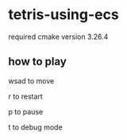 # tetris-using-ecs

required cmake version 3.26.4

## how to play

wsad to move

r to restart

p to pause

t to debug mode
